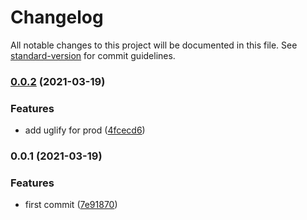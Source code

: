 # Changelog

All notable changes to this project will be documented in this file. See [standard-version](https://github.com/conventional-changelog/standard-version) for commit guidelines.

### [0.0.2](https://github.com/calebdwilliams/snowpack-lit-scss-plugin/compare/v0.0.1...v0.0.2) (2021-03-19)


### Features

* add uglify for prod ([4fcecd6](https://github.com/calebdwilliams/snowpack-lit-scss-plugin/commit/4fcecd6eb22d870cc8a4d70893ae0aa6281c9a61))

### 0.0.1 (2021-03-19)


### Features

* first commit ([7e91870](https://github.com/calebdwilliams/snowpack-lit-scss-plugin/commit/7e918708c55f417f69e1793ec530343dcbe95e8c))

